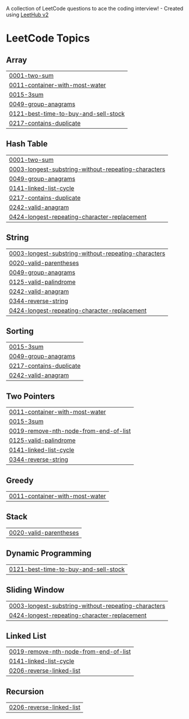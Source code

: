 A collection of LeetCode questions to ace the coding interview! - Created using [LeetHub v2](https://github.com/arunbhardwaj/LeetHub-2.0)
<!---LeetCode Topics Start-->
# LeetCode Topics
## Array
|  |
| ------- |
| [0001-two-sum](https://github.com/navi112299/Leetcode/tree/master/0001-two-sum) |
| [0011-container-with-most-water](https://github.com/navi112299/Leetcode/tree/master/0011-container-with-most-water) |
| [0015-3sum](https://github.com/navi112299/Leetcode/tree/master/0015-3sum) |
| [0049-group-anagrams](https://github.com/navi112299/Leetcode/tree/master/0049-group-anagrams) |
| [0121-best-time-to-buy-and-sell-stock](https://github.com/navi112299/Leetcode/tree/master/0121-best-time-to-buy-and-sell-stock) |
| [0217-contains-duplicate](https://github.com/navi112299/Leetcode/tree/master/0217-contains-duplicate) |
## Hash Table
|  |
| ------- |
| [0001-two-sum](https://github.com/navi112299/Leetcode/tree/master/0001-two-sum) |
| [0003-longest-substring-without-repeating-characters](https://github.com/navi112299/Leetcode/tree/master/0003-longest-substring-without-repeating-characters) |
| [0049-group-anagrams](https://github.com/navi112299/Leetcode/tree/master/0049-group-anagrams) |
| [0141-linked-list-cycle](https://github.com/navi112299/Leetcode/tree/master/0141-linked-list-cycle) |
| [0217-contains-duplicate](https://github.com/navi112299/Leetcode/tree/master/0217-contains-duplicate) |
| [0242-valid-anagram](https://github.com/navi112299/Leetcode/tree/master/0242-valid-anagram) |
| [0424-longest-repeating-character-replacement](https://github.com/navi112299/Leetcode/tree/master/0424-longest-repeating-character-replacement) |
## String
|  |
| ------- |
| [0003-longest-substring-without-repeating-characters](https://github.com/navi112299/Leetcode/tree/master/0003-longest-substring-without-repeating-characters) |
| [0020-valid-parentheses](https://github.com/navi112299/Leetcode/tree/master/0020-valid-parentheses) |
| [0049-group-anagrams](https://github.com/navi112299/Leetcode/tree/master/0049-group-anagrams) |
| [0125-valid-palindrome](https://github.com/navi112299/Leetcode/tree/master/0125-valid-palindrome) |
| [0242-valid-anagram](https://github.com/navi112299/Leetcode/tree/master/0242-valid-anagram) |
| [0344-reverse-string](https://github.com/navi112299/Leetcode/tree/master/0344-reverse-string) |
| [0424-longest-repeating-character-replacement](https://github.com/navi112299/Leetcode/tree/master/0424-longest-repeating-character-replacement) |
## Sorting
|  |
| ------- |
| [0015-3sum](https://github.com/navi112299/Leetcode/tree/master/0015-3sum) |
| [0049-group-anagrams](https://github.com/navi112299/Leetcode/tree/master/0049-group-anagrams) |
| [0217-contains-duplicate](https://github.com/navi112299/Leetcode/tree/master/0217-contains-duplicate) |
| [0242-valid-anagram](https://github.com/navi112299/Leetcode/tree/master/0242-valid-anagram) |
## Two Pointers
|  |
| ------- |
| [0011-container-with-most-water](https://github.com/navi112299/Leetcode/tree/master/0011-container-with-most-water) |
| [0015-3sum](https://github.com/navi112299/Leetcode/tree/master/0015-3sum) |
| [0019-remove-nth-node-from-end-of-list](https://github.com/navi112299/Leetcode/tree/master/0019-remove-nth-node-from-end-of-list) |
| [0125-valid-palindrome](https://github.com/navi112299/Leetcode/tree/master/0125-valid-palindrome) |
| [0141-linked-list-cycle](https://github.com/navi112299/Leetcode/tree/master/0141-linked-list-cycle) |
| [0344-reverse-string](https://github.com/navi112299/Leetcode/tree/master/0344-reverse-string) |
## Greedy
|  |
| ------- |
| [0011-container-with-most-water](https://github.com/navi112299/Leetcode/tree/master/0011-container-with-most-water) |
## Stack
|  |
| ------- |
| [0020-valid-parentheses](https://github.com/navi112299/Leetcode/tree/master/0020-valid-parentheses) |
## Dynamic Programming
|  |
| ------- |
| [0121-best-time-to-buy-and-sell-stock](https://github.com/navi112299/Leetcode/tree/master/0121-best-time-to-buy-and-sell-stock) |
## Sliding Window
|  |
| ------- |
| [0003-longest-substring-without-repeating-characters](https://github.com/navi112299/Leetcode/tree/master/0003-longest-substring-without-repeating-characters) |
| [0424-longest-repeating-character-replacement](https://github.com/navi112299/Leetcode/tree/master/0424-longest-repeating-character-replacement) |
## Linked List
|  |
| ------- |
| [0019-remove-nth-node-from-end-of-list](https://github.com/navi112299/Leetcode/tree/master/0019-remove-nth-node-from-end-of-list) |
| [0141-linked-list-cycle](https://github.com/navi112299/Leetcode/tree/master/0141-linked-list-cycle) |
| [0206-reverse-linked-list](https://github.com/navi112299/Leetcode/tree/master/0206-reverse-linked-list) |
## Recursion
|  |
| ------- |
| [0206-reverse-linked-list](https://github.com/navi112299/Leetcode/tree/master/0206-reverse-linked-list) |
<!---LeetCode Topics End-->